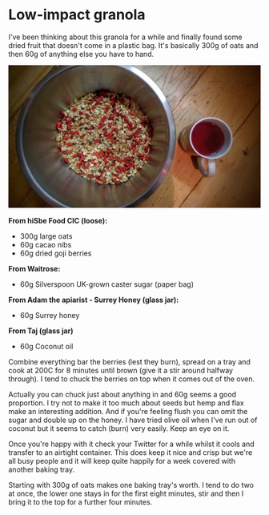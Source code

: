 # Low-impact granola
I've been thinking about this granola for a while and finally found some dried
fruit that doesn't come in a plastic bag. It's basically 300g of oats and then
60g of anything else you have to hand.

![](images/granola.jpg)

__From hiSbe Food CIC (loose):__

- 300g large oats
- 60g cacao nibs
- 60g dried goji berries

__From Waitrose:__

- 60g Silverspoon UK-grown caster sugar (paper bag)

__From Adam the apiarist - Surrey Honey (glass jar):__

- 60g Surrey honey

__From Taj (glass jar)__

- 60g Coconut oil

Combine everything bar the berries (lest they burn), spread on a tray and cook
at 200C for 8 minutes until brown (give it a stir around halfway through). I
tend to chuck the berries on top when it comes out of the oven.

Actually you can chuck just about anything in and 60g seems a good proportion. I
try not to make it too much about seeds but hemp and flax make an interesting
addition. And if you're feeling flush you can omit the sugar and double up on
the honey. I have tried olive oil when I've run out of coconut but it seems to
catch (burn) very easily. Keep an eye on it.

Once you're happy with it check your Twitter for a while whilst it cools and
transfer to an airtight container. This does keep it nice and crisp but we're
all busy people and it will keep quite happily for a week covered with another
baking tray.

Starting with 300g of oats makes one baking tray's worth. I tend to do two at
once, the lower one stays in for the first eight minutes, stir and then I bring
it to the top for a further four minutes.


